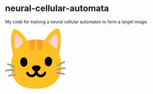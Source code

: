 # neural-cellular-automata
My code for training a neural cellular automaton to form a target image.

<img src="cat-face-emoji-2048x1821-x3kf878r.png" width=200 height=200>
